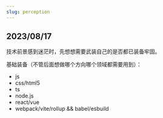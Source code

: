 ```yaml
---
slug: perception
---
```


## 2023/08/17
技术前景感到迷茫时，先想想需要武装自己的是否都已装备牢固。

基础装备（不管后面想做哪个方向哪个领域都需要用到）：
- js
- css/html5
- ts
- node.js
- react/vue
- webpack/vite/rollup && babel/esbuild